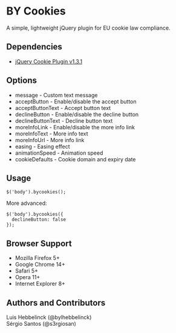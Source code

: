 # BY Cookies
A simple, lightweight jQuery plugin for EU cookie law compliance.

## Dependencies
* [jQuery Cookie Plugin v1.3.1](https://github.com/carhartl/jquery-cookie)

## Options
* message - Custom text message
* acceptButton - Enable/disable the accept button
* acceptButtonText - Accept button text
* declineButton - Enable/disable the decline button
* declineButtonText - Decline button text
* moreInfoLink - Enable/disable the more info link
* moreInfoText - More info text
* moreInfoUrl - More info link
* easing - Easing effect
* animationSpeed - Animation speed
* cookieDefaults - Cookie domain and expiry date

## Usage
```
$('body').bycookies();
```

More advanced:
```
$('body').bycookies({ 
  declineButton: false 
});
```

## Browser Support
* Mozilla Firefox 5+
* Google Chrome 14+
* Safari 5+
* Opera 11+
* Internet Explorer 8+

## Authors and Contributors
Luis Hebbelinck (@bylhebbelinck)  
Sérgio Santos (@s3rgiosan)
